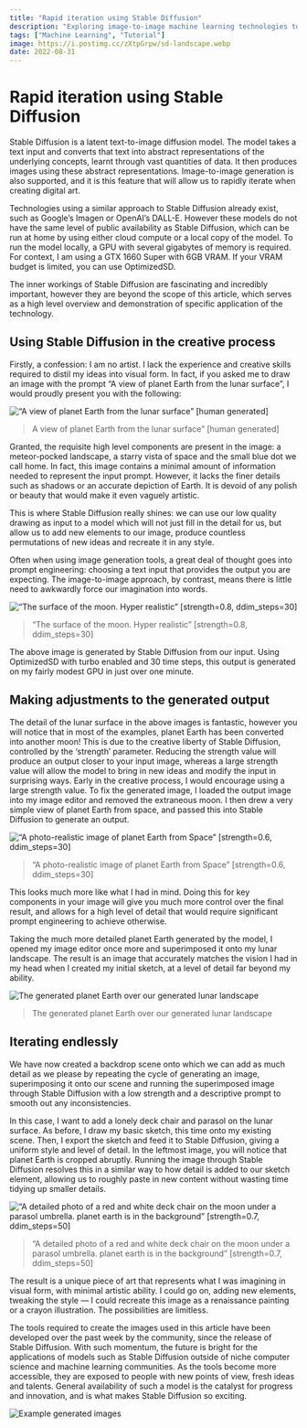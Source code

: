 ```yaml
---
title: "Rapid iteration using Stable Diffusion"
description: "Exploring image-to-image machine learning technologies to produce high fidelity variations on an initial artistic concept."
tags: ["Machine Learning", "Tutorial"]
image: https://i.postimg.cc/zXtpGrpw/sd-landscape.webp
date: 2022-08-31
---
```


# Rapid iteration using Stable Diffusion

Stable Diffusion is a latent text-to-image diffusion model. The model takes a text input and converts that text into abstract representations of the underlying concepts, learnt through vast quantities of data. It then produces images using these abstract representations. Image-to-image generation is also supported, and it is this feature that will allow us to rapidly iterate when creating digital art.

Technologies using a similar approach to Stable Diffusion already exist, such as Google’s Imagen or OpenAI’s DALL-E. However these models do not have the same level of public availability as Stable Diffusion, which can be run at home by using either cloud compute or a local copy of the model. To run the model locally, a GPU with several gigabytes of memory is required. For context, I am using a GTX 1660 Super with 6GB VRAM. If your VRAM budget is limited, you can use OptimizedSD.

The inner workings of Stable Diffusion are fascinating and incredibly important, however they are beyond the scope of this article, which serves as a high level overview and demonstration of specific application of the technology.

## Using Stable Diffusion in the creative process

Firstly, a confession: I am no artist. I lack the experience and creative skills required to distil my ideas into visual form. In fact, if you asked me to draw an image with the prompt “A view of planet Earth from the lunar surface”, I would proudly present you with the following:

![“A view of planet Earth from the lunar surface” [human generated]](https://i.postimg.cc/2677RRVZ/sd-surface-drawing.webp)

> A view of planet Earth from the lunar surface” [human generated]

Granted, the requisite high level components are present in the image: a meteor-pocked landscape, a starry vista of space and the small blue dot we call home. In fact, this image contains a minimal amount of information needed to represent the input prompt. However, it lacks the finer details such as shadows or an accurate depiction of Earth. It is devoid of any polish or beauty that would make it even vaguely artistic.

This is where Stable Diffusion really shines: we can use our low quality drawing as input to a model which will not just fill in the detail for us, but allow us to add new elements to our image, produce countless permutations of new ideas and recreate it in any style.

Often when using image generation tools, a great deal of thought goes into prompt engineering: choosing a text input that provides the output you are expecting. The image-to-image approach, by contrast, means there is little need to awkwardly force our imagination into words.

![“The surface of the moon. Hyper realistic” [strength=0.8, ddim_steps=30]](https://i.postimg.cc/HkF2b9qV/sd-lunar-surface.webp)

> “The surface of the moon. Hyper realistic” [strength=0.8, ddim_steps=30]

The above image is generated by Stable Diffusion from our input. Using OptimizedSD with turbo enabled and 30 time steps, this output is generated on my fairly modest GPU in just over one minute.

## Making adjustments to the generated output

The detail of the lunar surface in the above images is fantastic, however you will notice that in most of the examples, planet Earth has been converted into another moon! This is due to the creative liberty of Stable Diffusion, controlled by the ‘strength’ parameter. Reducing the strength value will produce an output closer to your input image, whereas a large strength value will allow the model to bring in new ideas and modify the input in surprising ways. Early in the creative process, I would encourage using a large strength value.
To fix the generated image, I loaded the output image into my image editor and removed the extraneous moon. I then drew a very simple view of planet Earth from space, and passed this into Stable Diffusion to generate an output.

![“A photo-realistic image of planet Earth from Space” [strength=0.6, ddim_steps=30]](https://i.postimg.cc/rpW9jtTg/sd-planet-earth.webp)

> “A photo-realistic image of planet Earth from Space” [strength=0.6, ddim_steps=30]

This looks much more like what I had in mind. Doing this for key components in your image will give you much more control over the final result, and allows for a high level of detail that would require significant prompt engineering to achieve otherwise.

Taking the much more detailed planet Earth generated by the model, I opened my image editor once more and superimposed it onto my lunar landscape. The result is an image that accurately matches the vision I had in my head when I created my initial sketch, at a level of detail far beyond my ability.

![The generated planet Earth over our generated lunar landscape](https://i.postimg.cc/zXtpGrpw/sd-landscape.webp)

> The generated planet Earth over our generated lunar landscape

## Iterating endlessly

We have now created a backdrop scene onto which we can add as much detail as we please by repeating the cycle of generating an image, superimposing it onto our scene and running the superimposed image through Stable Diffusion with a low strength and a descriptive prompt to smooth out any inconsistencies.

In this case, I want to add a lonely deck chair and parasol on the lunar surface. As before, I draw my basic sketch, this time onto my existing scene. Then, I export the sketch and feed it to Stable Diffusion, giving a uniform style and level of detail. In the leftmost image, you will notice that planet Earth is cropped abruptly. Running the image through Stable Diffusion resolves this in a similar way to how detail is added to our sketch element, allowing us to roughly paste in new content without wasting time tidying up smaller details.

![“A detailed photo of a red and white deck chair on the moon under a parasol umbrella. planet earth is in the background” [strength=0.7, ddim_steps=50]](https://i.postimg.cc/bwZgGBF7/sd-armchair.webp)

> “A detailed photo of a red and white deck chair on the moon under a parasol umbrella. planet earth is in the background” [strength=0.7, ddim_steps=50]

The result is a unique piece of art that represents what I was imagining in visual form, with minimal artistic ability. I could go on, adding new elements, tweaking the style — I could recreate this image as a renaissance painting or a crayon illustration. The possibilities are limitless.

The tools required to create the images used in this article have been developed over the past week by the community, since the release of Stable Diffusion. With such momentum, the future is bright for the applications of models such as Stable Diffusion outside of niche computer science and machine learning communities. As the tools become more accessible, they are exposed to people with new points of view, fresh ideas and talents. General availability of such a model is the catalyst for progress and innovation, and is what makes Stable Diffusion so exciting.

![Example generated images](https://i.postimg.cc/j5b4FddT/sd-examples.webp)
